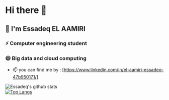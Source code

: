 # Hi there 👋
## 💬 I'm Essadeq EL AAMIRI
### ⚡ Computer engineering student
### 😄 Big data and cloud computing
<!--
**edssadeq/edssadeq** is a ✨ _special_ ✨ repository because its `README.md` (this file) appears on your GitHub profile.

Here are some ideas to get you started:

- 🔭 I’m currently working on ...
- 🌱 I’m currently learning ...
- 👯 I’m looking to collaborate on ...
- 🤔 I’m looking for help with ...
- 💬 Ask me about ...
- 📫 How to reach me: ...
- 😄 Pronouns: ...
- ⚡ Fun fact: ...
-->


- 📫 you can find me by : [https://www.linkedin.com/in/el-aamiri-essadeq-47b950171/]

![Essadeq's github stats](https://github-readme-stats.vercel.app/api?username=edssadeq)  
[![Top Langs](https://github-readme-stats.vercel.app/api/top-langs/?username=edssadeq)](https://github.com/edssadeq/github-readme-stats)

